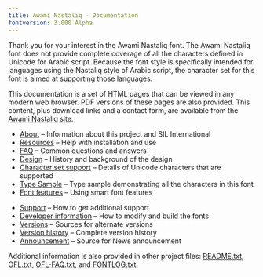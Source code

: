 ```yaml
---
title: Awami Nastaliq - Documentation
fontversion: 3.000 Alpha
---
```


Thank you for your interest in the Awami Nastaliq font. The Awami Nastaliq font does not provide complete coverage of all the characters defined in Unicode for Arabic script. Because the font style is specifically intended for languages using the Nastaliq style of Arabic script, the character set for this font is aimed at supporting those languages.

This documentation is a set of HTML pages that can be viewed in any modern web browser. PDF versions of these pages are also provided. This content, plus download links and a contact form, are available from the [Awami Nastaliq site](https://software.sil.org/awami/).

- [About](about.md) &#x2013; Information about this project and SIL International
- [Resources](resources.md) &#x2013; Help with installation and use
- [FAQ](faq.md) &#x2013; Common questions and answers
- [Design](design.md) &#x2013; History and background of the design
- [Character set support](charset.md) &#x2013; Details of Unicode characters that are supported
- [Type Sample](sample.md) &#x2013; Type sample demonstrating all the characters in this font
- [Font features](features.md) &#x2013; Using smart font features
<!-- - [Rendering the Allah ligature](allah.md) &#x2013; Special rules for rendering the Allah ligature -->
- [Support](support.md) &#x2013; How to get additional support
- [Developer information](developer.md) &#x2013; How to modify and build the fonts
- [Versions](versions.md) &#x2013; Sources for alternate versions
- [Version history](history.md) &#x2013; Complete version history
- [Announcement](announcement.md) &#x2013; Source for News announcement

Additional information is also provided in other project files: [README.txt](../README.txt), [OFL.txt](../OFL.txt), [OFL-FAQ.txt](../OFL-FAQ.txt), and [FONTLOG.txt](../FONTLOG.txt).

